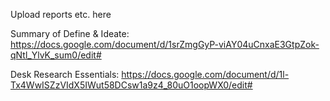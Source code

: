 Upload reports etc. here

Summary of Define & Ideate:
https://docs.google.com/document/d/1srZmgGyP-viAY04uCnxaE3GtpZok-qNtl_YlvK_sum0/edit#

Desk Research Essentials:
https://docs.google.com/document/d/1l-Tx4WwISZzVIdX5IWut58DCsw1a9z4_80uO1oopWX0/edit#
